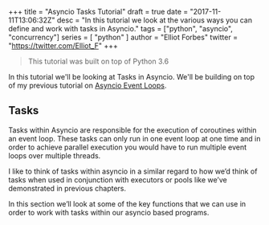+++
title = "Asyncio Tasks Tutorial"
draft = true
date = "2017-11-11T13:06:32Z"
desc = "In this tutorial we look at the various ways you can define and work with tasks in Asyncio."
tags = ["python", "asyncio", "concurrency"]
series = [ "python" ]
author = "Elliot Forbes"
twitter = "https://twitter.com/Elliot_F"
+++

> This tutorial was built on top of Python 3.6

In this tutorial we'll be looking at Tasks in Asyncio. We'll be building on top of my previous tutorial on [Asyncio Event Loops](/python/concurrency/asyncio-event-loops-tutorial/).

## Tasks

Tasks within Asyncio are responsible for the execution of coroutines within an event loop. These tasks can only run in one event loop at one time and in order to achieve parallel execution you would have to run multiple event loops over multiple threads. 

I like to think of tasks within asyncio in a similar regard to how we’d think of tasks when used in conjunction with executors or pools like we’ve demonstrated in previous chapters. 

In this section we’ll look at some of the key functions that we can use in order to work with tasks within our asyncio based programs.

